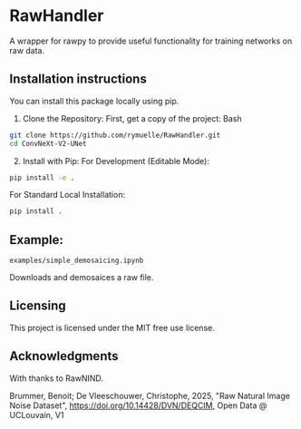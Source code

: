 # RawHandler
A wrapper for rawpy to provide useful functionality for training networks on raw data. 



## Installation instructions

You can install this package locally using pip.

1. Clone the Repository:
First, get a copy of the project:
Bash

``` bash
git clone https://github.com/rymuelle/RawHandler.git
cd ConvNeXt-V2-UNet
```

2. Install with Pip:
For Development (Editable Mode):
``` bash
pip install -e .
```

For Standard Local Installation:
``` bash
pip install .
```
## Example:

```examples/simple_demosaicing.ipynb``` 

Downloads and demosaices a raw file.

## Licensing

This project is licensed under the MIT free use license. 


## Acknowledgments

With thanks to RawNIND. 


Brummer, Benoit; De Vleeschouwer, Christophe, 2025, "Raw Natural Image Noise Dataset", https://doi.org/10.14428/DVN/DEQCIM, Open Data @ UCLouvain, V1 